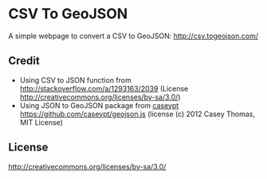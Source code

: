 # CSV To GeoJSON

A simple webpage to convert a CSV to GeoJSON: <http://csv.togeojson.com/>

## Credit

* Using CSV to JSON function from <http://stackoverflow.com/a/1293163/2039> (License <http://creativecommons.org/licenses/by-sa/3.0/>)
* Using JSON to GeoJSON package from [caseypt](https://github.com/caseypt) <https://github.com/caseypt/geojson.js> (license (c) 2012 Casey Thomas, MIT License)

## License

<http://creativecommons.org/licenses/by-sa/3.0/>
